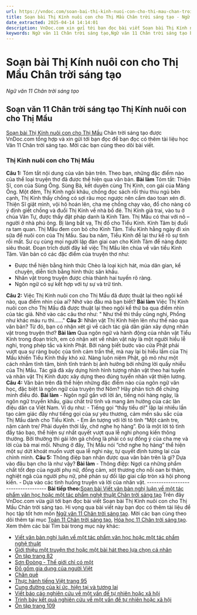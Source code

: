 ```yaml
---
url: https://vndoc.com/soan-bai-thi-kinh-nuoi-con-cho-thi-mau-chan-troi-sang-tao-298171
title: Soạn bài Thị Kính nuôi con cho Thị Mầu Chân trời sáng tạo - Ngữ văn 11 Chân trời sáng tạo - VnDoc.com
date_extracted: 2025-04-14 14:14:01
description: VnDoc.com xin gửi tới bạn đọc bài viết Soạn bài Thị Kính nuôi con cho Thị Mầu Chân trời sáng tạo. Mời các bạn cùng theo dõi bài viết dưới đây nhé.
keywords: Ngữ văn 11 Chân trời sáng tạo,Ngữ văn 11 Chân trời sáng tạo bài Thị Kính nuôi con cho Thị Mầu,Soạn văn 11 Chân trời sáng tạo,văn 11 Chân trời sáng tạo,soạn văn 11 Chân trời,ngữ văn 11 Chân trời,Soạn bài Thị Kính nuôi con cho Thị Mầu Chân trời sáng tạo,Soạn bài Thị Kính nuôi con cho Thị Mầu,Soạn văn Thị Kính nuôi con cho Thị Mầu,Thị Kính nuôi con cho Thị Mầu
---
```


# Soạn bài Thị Kính nuôi con cho Thị Mầu Chân trời sáng tạo
 _Ngữ văn 11 Chân trời sáng tạo_
## Soạn văn 11 Chân trời sáng tạo Thị Kính nuôi con cho Thị Mầu
[Soạn bài Thị Kính nuôi con cho Thị Mầu](<https://vndoc.com/soan-bai-thi-kinh-nuoi-con-cho-thi-mau-chan-troi-sang-tao-298171>) Chân trời sáng tạo được VnDoc.com tổng hợp và xin gửi tới bạn đọc để bạn đọc có thêm tài liệu học Văn 11 Chân trời sáng tạo. Mời các bạn cùng theo dõi bài viết.
### Thị Kính nuôi con cho Thị Mầu
**Câu 1:** Tóm tắt nội dung của văn bản trên. Theo bạn, những đặc điểm nào của thể loại truyện thơ đã được thể hiện qua văn bản.
**Bài làm**
Tóm tắt: Thiện Sĩ, con của Sùng Ông. Sùng Bà, kết duyên cùng Thị Kính, con gái của Mãng Ông. Một đêm, Thị Kính ngồi khâu, chồng đọc sách rồi thiu thiu ngủ bên cạnh, Thị Kinh thấy chồng có sợi râu mọc ngược nên cầm dao toan xén đi. Thiện Sĩ giật mình, vội hô hoán lên, cha mẹ chồng chạy vào, đổ cho nàng có ý định giết chồng và đuổi Thị Kính về nhà bố đẻ. Thị Kính giả trai, vào tu ở chùa Vân Tự, được thầy đặt pháp danh là Kính Tâm. Thị Mầu có thai với nô – người ở nhà phú ông. Bị làng bắt vạ, Thị đổ cho Tiểu Kính. Kính Tâm bị đuổi ra tam quan. Thị Mầu đem con bỏ cho Kinh Tâm. Tiểu Kính hằng ngày đi xin sữa để nuôi con của Thị Mầu. Sau ba năm, Tiểu Kính để lại thư kể rõ sự tình rồi mất. Sư cụ cùng mọi người lập đàn giai oan cho Kính Tâm để nàng được siêu thoát. Đoạn trích dưới đây kế việc Thị Mầu lên chùa về vãn tiểu Kinh Tâm.
Văn bản có các đặc điểm của truyện thơ như:
  * Được thể hiện bằng hình thức Chèo là loại kịch hát, múa dân gian, kể chuyện, diễn tích bằng hình thức sân khấu.
  * Nhân vật trong truyện được chia thành hai tuyến rõ ràng.
  * Ngôn ngữ có sự kết hợp với tự sự và trữ tình.

**Câu 2:** Việc Thị Kính nuôi con cho Thị Mầu đã được thuật lại theo ngôi kể nào, qua điểm nhìn của ai? Nhờ vào đâu mà bạn biết?
**Bài làm**
Việc Thị Kính nuôi con cho Thị Mầu đã được thuật lại theo ngôi kể thứ ba qua điểm nhìn của tác giả. Nhờ vào các câu thơ như: " Như thế thì thầy cũng nghi, Phồng như khác máu ru thì......"
**Câu 3:** Nhân vật Thị Kính hiện lên như thế nào qua văn bản? Từ đó, bạn có nhận xét gì về cách tác giả dân giản xây dựng nhân vật trong truyện thơ?
**Bài làm**
Qua ngôn ngữ và hành động của nhân vật Tiểu Kính trong đoạn trích, em có nhận xét về nhân vật này là một người hiểu lễ nghi, trọng phép tắc và kính Phật. Bởi nàng biết bước vào cửa Phật phải vượt qua sự ràng buộc của tình cảm trần thế, mà nay lại bị hiểu lầm của Thị Mầu khiến Tiểu Kính thấy khó xử. Nàng luôn niệm Phật, gõ mõ như một cách nhằm tĩnh tâm, bình tĩnh tránh bị ảnh hưởng bởi những lời quấy nhiễu của Thị Mầu. Tác giả đã xây dựng hình hình tượng nhân vật theo hai tuyến và nhân vật Thị Kính được xây dựng theo đúng tuyến nhân vật thiện lương.
**Câu 4:** Văn bản trên đã thể hiện những đặc điểm nào của ngôn ngữ văn học, đặc biệt là ngôn ngữ của truyện thơ Nôm? Hãy phân tích để chứng minh điều đó.
**Bài làm**
\- Ngôn ngữ gần với lời ăn, tiếng nói hàng ngày, là ngôn ngữ truyền khẩu, giàu chất trữ tình và mang âm hưởng của các làn điệu dân ca Việt Nam.
Ví dụ như: - Tiếng gọi “thầy tiểu ơi\!" lặp lại nhiều lần tạo cảm giác đây như tiếng gọi của sự yêu thương, cảm mến sâu sắc của Thị Mầu dành cho Tiểu Kính. - Em ấn tượng với lời tỏ tình “Một cành tre, năm cành tre/ Phải duyên thời lấy, chớ nghe họ hàng”. Đó là một lời tỏ tình đầy táo bạo, thể hiện sự nhất quyết vượt qua lễ nghi phong kiến thông thường. Bởi thường thì gái lớn gả chồng là phải có sự đồng ý của cha mẹ và lời của bà mai mối. Nhưng ở đây, Thị Mầu nói “chớ nghe họ hàng” thể hiện một sự dứt khoát muốn vượt qua lễ nghi này, tự quyết định tương lai của chính mình.
**Câu 5:** Thông điệp bạn nhận được qua văn bản trên là gì? Dựa vào đâu bạn cho là như vậy?
**Bài làm**
\- Thông điệp: Ngợi ca những phẩm chất tốt đẹp của người phụ nữ, đồng cảm, xót thương cho nỗi oan bi thảm, nghiệt ngã của người phụ nữ, phê phán sự đối lập giai cấp tròn xã hội phong kiến.
\- Dựa vào các tình huống truyện và lời của nhân vật.
\-----------------------------------
**Bài tiếp theo:**[Soạn bài Viết văn bản nghị luận về một tác phẩm văn học hoặc một tác phẩm nghệ thuật Chân trời sáng tạo](<https://vndoc.com/soan-bai-viet-van-ban-nghi-luan-ve-mot-tac-pham-van-hoc-hoac-mot-tac-pham-nghe-thuat-chan-troi-sang-tao-298176>)
Trên đây VnDoc.com vừa gửi tới bạn đọc bài viết Soạn bài Thị Kính nuôi con cho Thị Mầu Chân trời sáng tạo. Hi vọng qua bài viết này bạn đọc có thêm tài liệu để học tập tốt hơn môn [Ngữ văn 11 Chân trời sáng tạo](<https://vndoc.com/ngu-van-11-chan-troi-sang-tao>). Mời các bạn cùng theo dõi thêm tại mục [Toán 11 Chân trời sáng tạo](<https://vndoc.com/toan-11-chan-troi-sang-tao>), [Hóa học 11 Chân trời sáng tạo](<https://vndoc.com/hoa-hoc-11-chan-troi-sang-tao>).
Xem thêm các bài Tìm bài trong mục này khác:
  * [Viết văn bản nghị luận về một tác phẩm văn học hoặc một tác phẩm nghệ thuật](</soan-bai-viet-van-ban-nghi-luan-ve-mot-tac-pham-van-hoc-hoac-mot-tac-pham-nghe-thuat-chan-troi-sang-tao-298176>)
  * [Giới thiệu một truyện thơ hoặc một bài hát theo lựa chọn cá nhân](</soan-bai-gioi-thieu-mot-truyen-tho-hoac-mot-bai-hat-theo-lua-chon-ca-nhan-chan-troi-sang-tao-298181>)
  * [Ôn tập trang 82](</soan-bai-on-tap-trang-82-chan-troi-sang-tao-298185>)
  * [Sơn Đoòng - Thế giới chỉ có một](</soan-bai-son-doong-the-gioi-chi-co-mot-chan-troi-sang-tao-298187>)
  * [Đồ gốm gia dụng của người Việt](</soan-bai-do-gom-gia-dung-cua-nguoi-viet-chan-troi-sang-tao-298188>)
  * [Chân quê](</soan-bai-chan-que-chan-troi-sang-tao-298189>)
  * [Thực hành tiếng Việt trang 95](</soan-bai-thuc-hanh-tieng-viet-trang-95-chan-troi-sang-tao-298193>)
  * [Cung đường của kí ức, hiện tại và tương lai](</soan-bai-cung-duong-cua-ki-uc-hien-tai-va-tuong-lai-chan-troi-sang-tao-298195>)
  * [Viết báo cáo nghiên cứu về một vấn đề tự nhiên hoặc xã hội](</soan-bai-viet-bao-cao-nghien-cuu-ve-mot-van-de-tu-nhien-hoac-xa-hoi-chan-troi-sang-tao-298198>)
  * [Trình bày kết quả nghiên cứu về một vấn đề tự nhiên hoặc xã hội](</soan-bai-trinh-bay-ket-qua-nghien-cuu-ve-mot-van-de-tu-nhien-hoac-xa-hoi-chan-troi-sang-tao-298200>)
  * [Ôn tập trang 109](</soan-bai-on-tap-trang-109-chan-troi-sang-tao-298203>)

